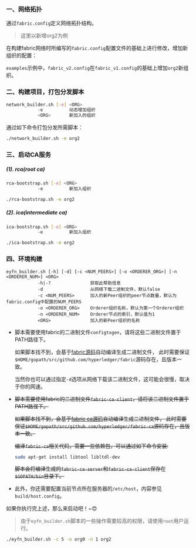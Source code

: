 ### 一、网络拓扑

通过`fabric.config`定义网络拓扑结构。

> 这里以新增org2为例

在构建fabric网络时所编写的`fabric.config`配置文件的基础上进行修改，增加新组织的配置：

`examples`示例中，`fabric_v2.config`在`fabric_v1.config`的基础上增加`org2`新组织。

### 二、构建项目，打包分发脚本

```bash
network_builder.sh [-e] <ORG>
            -e          动态增加组织
            <ORG>       新加入的组织
```

通过如下命令打包分发所需脚本：

```bash
./network_builder.sh -e org2
```

### 三、启动CA服务

##### (1). rca(root ca)

```bash
rca-bootstrap.sh [-e] <ORG>
            -e          新加入组织
```

```bash
./rca-bootstrap.sh -e org2
```

##### (2). ica(intermediate ca)

```bash
ica-bootstrap.sh [-e] <ORG>
            -e          新加入组织
```

```bash
./ica-bootstrap.sh -e org2
```

### 四、环境构建

```text
eyfn_builder.sh [-h] [-d] [-c <NUM_PEERS>] [-o <ORDERER_ORG>] [-n <ORDERER_NUM>] <ORG>
            -h|-?               获取此帮助信息
            -d                  从网络下载二进制文件，默认false
            -c <NUM_PEERS>      加入的新Peer组织的peer节点数量，默认为fabric.config中配置的NUM_PEERS
            -o <ORDERER_ORG>    Orderer组织名称，默认为第一个Orderer组织
            -n <ORDERER_NUM>    Orderer节点的索引，默认值为1
            <ORG>               加入的新Peer组织的名称
```

* 脚本需要使用fabric的二进制文件`configtxgen`，请将这些二进制文件置于PATH路径下。
 
     如果脚本找不到，会基于[fabric源码](https://github.com/hyperledger/fabric)自动编译生成二进制文件，
     此时需要保证`$HOME/gopath/src/github.com/hyperledger/fabric`源码存在，且版本一致。
     
     当然你也可以通过指定`-d`选项从网络下载该二进制文件，这可能会很慢，取决于你的网速。

* ~~脚本需要使用fabric的二进制文件`fabric-ca-client`，请将该二进制文件置于PATH路径下。~~

     ~~如果脚本找不到，会基于[fabric ca源码](https://github.com/hyperledger/fabric-ca)自动编译生成二进制文件，
     此时需要保证`$HOME/gopath/src/github.com/hyperledger/fabric-ca`源码存在，且版本一致。~~
    
     ~~编译`fabric-ca`相关代码，需要一些依赖包，可以通过如下命令安装:~~
    
     ```bash
     sudo apt-get install libtool libltdl-dev
     ```
    
     ~~脚本会将编译生成的`fabric-ca-server`和`fabric-ca-client`保存在`$GOPATH/bin`目录下。~~
  
* 此外，你还需要配置当前节点所在服务器的`/etc/host`，内容参见`build/host.config`。
 
如果你执行完上述，那么来启动吧！~😍

> 由于`eyfn_builder.sh`脚本的一些操作需要较高的权限，请使用`root`用户运行。

```bash
./eyfn_builder.sh -c 5 -o org0 -n 1 org2
```
